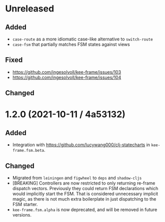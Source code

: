 # Unreleased

## Added
- `case-route` as a more idiomatic case-like alternative to `switch-route`
- `case-fsm` that partially matches FSM states against views

## Fixed
- https://github.com/ingesolvoll/kee-frame/issues/103
- https://github.com/ingesolvoll/kee-frame/issues/104

## Changed

# 1.2.0 (2021-10-11 /  4a53132)

## Added
- Integration with https://github.com/lucywang000/clj-statecharts in `kee-frame.fsm.beta`.

## Changed
- Migrated from `leiningen` and `figwheel` to `deps` and `shadow-cljs`
- [BREAKING] Controllers are now restricted to only returning re-frame dispatch
  vectors. Previously they could return FSM declarations which would implicitly start the FSM.
  That is considered unnecessary implicit magic, as there is not much extra boilerplate in just dispatching
  to the FSM starter.
- `kee-frame.fsm.alpha` is now deprecated, and will be removed in future versions.
